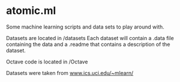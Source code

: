 atomic.ml
=========

Some machine learning scripts and data sets to play around with.

Datasets are located in /datasets
Each dataset will contain a <dataset>.data file containing the data and a <dataset>.readme that contains a description of the dataset.

Octave code is located in /Octave

Datasets were taken from www.ics.uci.edu/~mlearn/
